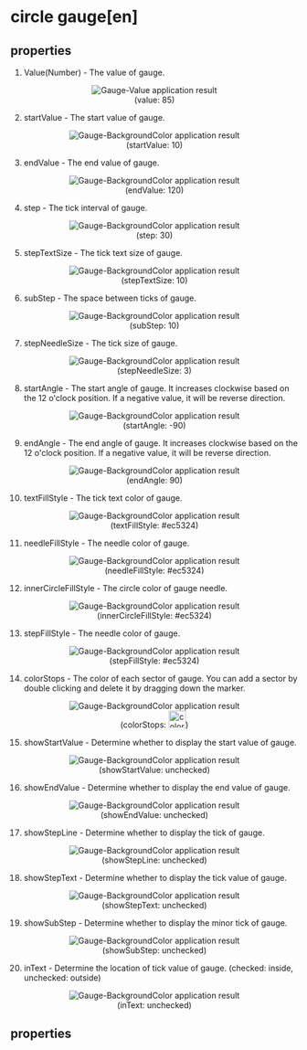 # circle gauge[en]
## properties

1. Value(Number) - The value of gauge.
  <figure style="text-align: center;">
  
  ![Gauge-Value application result][gauge-circle-02]  
  <figurecaption>(value: 85)</figurecaption>
  </figure>

2. startValue - The start value of gauge.
  <figure style="text-align: center;">
  
  ![Gauge-BackgroundColor application result][gauge-circle-03]  
  <figurecaption>(startValue: 10)</figurecaption>
  </figure>

3. endValue - The end value of gauge.
  <figure style="text-align: center;">
  
  ![Gauge-BackgroundColor application result][gauge-circle-04]  
  <figurecaption>(endValue: 120)</figurecaption>
  </figure>

4. step - The tick interval of gauge.
  <figure style="text-align: center;">
  
  ![Gauge-BackgroundColor application result][gauge-circle-05]  
  <figurecaption>(step: 30)</figurecaption>
  </figure>

5. stepTextSize - The tick text size of gauge.
  <figure style="text-align: center;">
  
  ![Gauge-BackgroundColor application result][gauge-circle-06]  
  <figurecaption>(stepTextSize: 10)</figurecaption>
  </figure>

6. subStep - The space between ticks of gauge.
  <figure style="text-align: center;">
  
  ![Gauge-BackgroundColor application result][gauge-circle-07]  
  <figurecaption>(subStep: 10)</figurecaption>
  </figure>

7. stepNeedleSize - The tick size of gauge.
  <figure style="text-align: center;">
  
  ![Gauge-BackgroundColor application result][gauge-circle-08]  
  <figurecaption>(stepNeedleSize: 3)</figurecaption>
  </figure>

8. startAngle - The start angle of gauge. It increases clockwise based on the 12 o'clock position. If a negative value, it will be reverse direction.
  <figure style="text-align: center;">
  
  ![Gauge-BackgroundColor application result][gauge-circle-09]  
  <figurecaption>(startAngle: -90)</figurecaption>
  </figure>

9. endAngle - The end angle of gauge. It increases clockwise based on the 12 o'clock position. If a negative value, it will be reverse direction.
  <figure style="text-align: center;">
  
  ![Gauge-BackgroundColor application result][gauge-circle-10]  
  <figurecaption>(endAngle: 90)</figurecaption>
  </figure>

10. textFillStyle - The tick text color of gauge.
  <figure style="text-align: center;">
  
  ![Gauge-BackgroundColor application result][gauge-circle-11]  
  <figurecaption>(textFillStyle: #ec5324)</figurecaption>
  </figure>

11. needleFillStyle - The needle color of gauge.
  <figure style="text-align: center;">
  
  ![Gauge-BackgroundColor application result][gauge-circle-12]  
  <figurecaption>(needleFillStyle: #ec5324)</figurecaption>
  </figure>

12. innerCircleFillStyle - The circle color of gauge needle.
  <figure style="text-align: center;">
  
  ![Gauge-BackgroundColor application result][gauge-circle-13]  
  <figurecaption>(innerCircleFillStyle: #ec5324)</figurecaption>
  </figure>

13. stepFillStyle - The needle color of gauge.
  <figure style="text-align: center;">
  
  ![Gauge-BackgroundColor application result][gauge-circle-14]  
  <figurecaption>(stepFillStyle: #ec5324)</figurecaption>
  </figure>

14. colorStops - The color of each sector of gauge. You can add a sector by double clicking and delete it by dragging down the marker.
  <figure style="text-align: center;">
  
  ![Gauge-BackgroundColor application result][gauge-circle-15]  
  <figurecaption>(colorStops: <img src="../images/color-stops-value.png" height="30" alt="color stops">)</figurecaption>
  </figure>

15. showStartValue - Determine whether to display the start value of gauge.
  <figure style="text-align: center;">
  
  ![Gauge-BackgroundColor application result][gauge-circle-16]  
  <figurecaption>(showStartValue: unchecked)</figurecaption>
  </figure>

16. showEndValue - Determine whether to display the end value of gauge.
  <figure style="text-align: center;">
  
  ![Gauge-BackgroundColor application result][gauge-circle-17]  
  <figurecaption>(showEndValue: unchecked)</figurecaption>
  </figure>

17. showStepLine - Determine whether to display the tick of gauge.
  <figure style="text-align: center;">
  
  ![Gauge-BackgroundColor application result][gauge-circle-18]  
  <figurecaption>(showStepLine: unchecked)</figurecaption>
  </figure>

18. showStepText - Determine whether to display the tick value of gauge.
  <figure style="text-align: center;">
  
  ![Gauge-BackgroundColor application result][gauge-circle-19]  
  <figurecaption>(showStepText: unchecked)</figurecaption>
  </figure>

19. showSubStep - Determine whether to display the minor tick of gauge.
  <figure style="text-align: center;">
  
  ![Gauge-BackgroundColor application result][gauge-circle-20]  
  <figurecaption>(showSubStep: unchecked)</figurecaption>
  </figure>

20. inText - Determine the location of tick value of gauge. (checked: inside, unchecked: outside)
  <figure style="text-align: center;">
  
  ![Gauge-BackgroundColor application result][gauge-circle-21]  
  <figurecaption>(inText: unchecked)</figurecaption>
  </figure>


[gauge-circle-01]: ../images/gauge-circle-01.png
[gauge-circle-02]: ../images/gauge-circle-02.png
[gauge-circle-03]: ../images/gauge-circle-03.png
[gauge-circle-04]: ../images/gauge-circle-04.png
[gauge-circle-05]: ../images/gauge-circle-05.png
[gauge-circle-06]: ../images/gauge-circle-06.png
[gauge-circle-07]: ../images/gauge-circle-07.png
[gauge-circle-08]: ../images/gauge-circle-08.png
[gauge-circle-09]: ../images/gauge-circle-09.png
[gauge-circle-10]: ../images/gauge-circle-10.png
[gauge-circle-11]: ../images/gauge-circle-11.png
[gauge-circle-12]: ../images/gauge-circle-12.png
[gauge-circle-13]: ../images/gauge-circle-13.png
[gauge-circle-14]: ../images/gauge-circle-14.png
[gauge-circle-15]: ../images/gauge-circle-15.png
[gauge-circle-16]: ../images/gauge-circle-16.png
[gauge-circle-17]: ../images/gauge-circle-17.png
[gauge-circle-18]: ../images/gauge-circle-18.png
[gauge-circle-19]: ../images/gauge-circle-19.png
[gauge-circle-20]: ../images/gauge-circle-20.png
[gauge-circle-21]: ../images/gauge-circle-21.png

## properties
